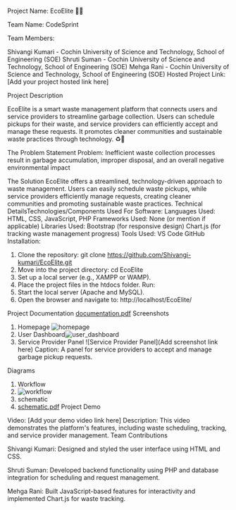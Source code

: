 Project Name: EcoElite 🍃🍀

Team Name: CodeSprint

Team Members:

Shivangi Kumari - Cochin University of Science and Technology, School of Engineering (SOE)
Shruti Suman - Cochin University of Science and Technology, School of Engineering (SOE)
Mehga Rani - Cochin University of Science and Technology, School of Engineering (SOE)
Hosted Project Link:
[Add your project hosted link here]

Project Description

EcoElite is a smart waste management platform that connects users and service providers to streamline garbage collection. Users can schedule pickups for their waste, and service providers can efficiently accept and manage these requests. It promotes cleaner communities and sustainable waste practices through technology. ♻🌱

The Problem Statement
Problem: Inefficient waste collection processes result in garbage accumulation, improper disposal, and an overall negative environmental impact

The Solution
 EcoElite offers a streamlined, technology-driven approach to waste management. Users can easily schedule waste pickups, while service providers efficiently manage requests, creating cleaner communities and promoting sustainable waste practices.
Technical DetailsTechnologies/Components Used
For Software:
Languages Used: HTML, CSS, JavaScript, PHP
Frameworks Used: None (or mention if applicable)
Libraries Used:
Bootstrap (for responsive design)
Chart.js (for tracking waste management progress)
Tools Used:
VS Code
GitHub
Installation:
1. Clone the repository:
git clone https://github.com/Shivangi-kumari/EcoElite.git
2. Move into the project directory:
cd EcoElite
3. Set up a local server (e.g., XAMPP or WAMP).
4. Place the project files in the htdocs folder.
Run:
1. Start the local server (Apache and MySQL).
2. Open the browser and navigate to:
http://localhost/EcoElite/

Project Documentation
[documentation.pdf](https://github.com/user-attachments/files/18548697/documentation.pdf)
Screenshots
1. Homepage
   ![homepage](https://github.com/user-attachments/assets/67973474-356d-4448-859d-627ff5fd6a90)
2. User Dashboard![user_dashboard](https://github.com/user-attachments/assets/8711f997-065e-48ea-a18e-af7a9ca76ebf)
3. Service Provider Panel
![Service Provider Panel](Add screenshot link here)
Caption: A panel for service providers to accept and manage garbage pickup requests.

Diagrams
1. Workflow
2. ![workflow](https://github.com/user-attachments/assets/a5ec69bd-9fb9-4f5c-a4e8-2ea960977752)
3. schematic
4. [schematic.pdf](https://github.com/user-attachments/files/18548739/schematic.pdf)
Project Demo

Video:
[Add your demo video link here]
Description: This video demonstrates the platform's features, including waste scheduling, tracking, and service provider management.
Team Contributions

Shivangi Kumari: Designed and styled the user interface using HTML and CSS.

Shruti Suman: Developed backend functionality using PHP and database integration for scheduling and request management.

Mehga Rani: Built JavaScript-based features for interactivity and implemented Chart.js for waste tracking.
